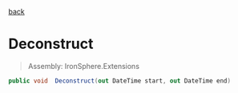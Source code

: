 ﻿

[back](/IronSphere.Extensions/types/DateTimeSpan)

# Deconstruct

> Assembly: IronSphere.Extensions

```csharp
public void  Deconstruct(out DateTime start, out DateTime end)
```



 